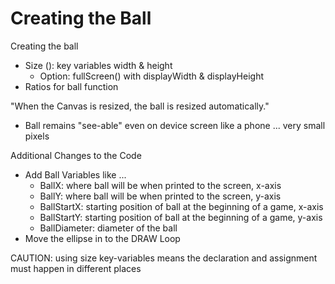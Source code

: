 # Creating the Ball

Creating the ball
- Size (): key variables width & height
  - Option: fullScreen() with displayWidth & displayHeight
- Ratios for ball function

"When the Canvas is resized, the ball is resized automatically."
- Ball remains "see-able" even on device screen like a phone ... very small pixels

Additional Changes to the Code
- Add Ball Variables like ...
  - BallX: where ball will be when printed to the screen, x-axis
  - BallY: where ball will be when printed to the screen, y-axis
  - BallStartX: starting position of ball at the beginning of a game, x-axis
  - BallStartY: starting position of ball at the beginning of a game, y-axis
  - BallDiameter: diameter of the ball
- Move the ellipse in to the DRAW Loop

CAUTION: using size key-variables means the declaration and assignment must happen in different places
